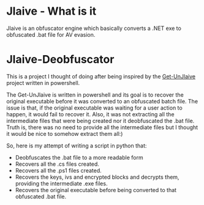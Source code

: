 # Jlaive - What is it
Jlaive is an obfuscator engine which basically converts a .NET exe to obfuscated .bat file for AV evasion.

# Jlaive-Deobfuscator
This is a project I thought of doing after being inspired by the [Get-UnJlaive](https://github.com/Dump-GUY/Get-UnJlaive) project written in powershell.

The Get-UnJlaive is written in powershell and its goal is to recover the original executable before it was converted to an obfuscated batch file.
The issue is that, if the original executable was waiting for a user action to happen, it would fail to recover it.  Also, it was not extracting all the intermediate files that were being created nor it deobfuscated the .bat file.  
Truth is, there was no need to provide all the intermediate files but I thought it would be nice to somehow extract them all:)

So, here is my attempt of writing a script in python that:  
- Deobfuscates the .bat file to a more readable form
- Recovers all the .cs files created.
- Recovers all the .ps1 files created.
- Recovers the keys, ivs and encrypted blocks and decrypts them, providing the intermediate .exe files.
- Recovers the original executable before being converted to that obfuscated .bat file.
